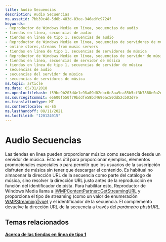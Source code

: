```yaml
---
title: Audio Secuencias
description: Audio Secuencias
ms.assetid: 7bb39c48-5d0b-483d-83ee-946adfc9724f
keywords:
- Reproductor de Windows Media en línea, secuencias de audio
- tiendas en línea, secuencias de audio
- tiendas en línea de tipo 1, secuencias de audio
- Reproductor de Windows Media en línea, secuencias de servidores de música
- online stores,streams from music servers
- tiendas en línea de tipo 1, secuencias de servidores de música
- Reproductor de Windows Media en línea, secuencias de servidor de música
- tiendas en línea, secuencias de servidor de música
- tiendas en línea de tipo 1, secuencias de servidor de música
- secuencias de audio
- secuencias del servidor de música
- secuencias de servidores de música
ms.topic: article
ms.date: 05/31/2018
ms.openlocfilehash: f59bc9b203d4e1c98a09d02ebc6c8aa9ca35b5cf3b7888e0a2db1d01e749ab51
ms.sourcegitcommit: e6600f550f79bddfe58bd4696ac50dd52cb03d7e
ms.translationtype: MT
ms.contentlocale: es-ES
ms.lasthandoff: 08/11/2021
ms.locfileid: "120124015"
---
```

# <a name="audio-streams"></a>Audio Secuencias

Las tiendas en línea pueden proporcionar música como secuencia desde un servidor de música. Esto es útil para proporcionar ejemplos, elementos promocionales especiales o para permitir que los usuarios de la suscripción disfruten de música sin tener que descargar el contenido. Es habitual no almacenar la dirección URL de la secuencia como parte del catálogo de música, sino resolver la dirección URL justo antes de la reproducción en función del identificador de pista. Para habilitar esto, Reproductor de Windows Media llama a [IWMPContentPartner::GetStreamingURL](/previous-versions/windows/desktop/api/contentpartner/nf-contentpartner-iwmpcontentpartner-getstreamingurl) y proporciona el tipo de streaming (como un valor de enumeración [WMPStreamingType)](/previous-versions/windows/desktop/api/contentpartner/ne-contentpartner-wmpstreamingtype) y el identificador de la secuencia. El complemento devuelve la dirección URL de la secuencia a través del *parámetro pbstrURL.*

## <a name="related-topics"></a>Temas relacionados

<dl> <dt>

[**Acerca de las tiendas en línea de tipo 1**](about-type-1-online-stores.md)
</dt> </dl>

 

 




